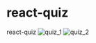 # react-quiz
react-quiz
![quiz_1](https://github.com/Alex-Stranger-Dev/react-quiz/assets/118556086/2c8b1765-0d86-4042-9366-a483333a27c0)
![quiz_2](https://github.com/Alex-Stranger-Dev/react-quiz/assets/118556086/93dcff97-c129-48ea-ac9e-915471ed7157)
